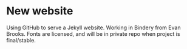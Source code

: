 # New website

Using GitHub to serve a Jekyll website. Working in Bindery from Evan Brooks. Fonts are licensed, and will be in private repo when project is final/stable.
